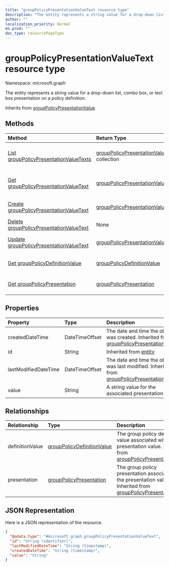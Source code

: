 ```yaml
---
title: "groupPolicyPresentationValueText resource type"
description: "The entity represents a string value for a drop-down list, combo box, or text box presentation on a policy definition."
author: ""
localization_priority: Normal
ms.prod: ""
doc_type: resourcePageType
---
```


# groupPolicyPresentationValueText resource type


Namespace: microsoft.graph

The entity represents a string value for a drop-down list, combo box, or text box presentation on a policy definition.


Inherits from [groupPolicyPresentationValue](../resources/grouppolicypresentationvalue.md)

## Methods
|Method|Return Type|Description|
|:---|:---|:---|
|[List groupPolicyPresentationValueTexts](../api/grouppolicypresentationvaluetext-list.md)|[groupPolicyPresentationValueText](../resources/grouppolicypresentationvaluetext.md) collection|List properties and relationships of the [groupPolicyPresentationValueText](../resources/grouppolicypresentationvaluetext.md) objects.|
|[Get groupPolicyPresentationValueText](../api/grouppolicypresentationvaluetext-get.md)|[groupPolicyPresentationValueText](../resources/grouppolicypresentationvaluetext.md)|Read properties and relationships of the [groupPolicyPresentationValueText](../resources/grouppolicypresentationvaluetext.md) object.|
|[Create groupPolicyPresentationValueText](../api/grouppolicypresentationvaluetext-create.md)|[groupPolicyPresentationValueText](../resources/grouppolicypresentationvaluetext.md)|Create a new [groupPolicyPresentationValueText](../resources/grouppolicypresentationvaluetext.md) object.|
|[Delete groupPolicyPresentationValueText](../api/grouppolicypresentationvaluetext-delete.md)|None|Deletes a [groupPolicyPresentationValueText](../resources/grouppolicypresentationvaluetext.md).|
|[Update groupPolicyPresentationValueText](../api/grouppolicypresentationvaluetext-update.md)|[groupPolicyPresentationValueText](../resources/grouppolicypresentationvaluetext.md)|Update the properties of a [groupPolicyPresentationValueText](../resources/grouppolicypresentationvaluetext.md) object.|
|[Get groupPolicyDefinitionValue](../api/grouppolicydefinitionvalue-get.md)|[groupPolicyDefinitionValue](../resources/grouppolicydefinitionvalue.md)|Read properties and relationships of the [groupPolicyDefinitionValue](../resources/grouppolicydefinitionvalue.md) object.|
|[Get groupPolicyPresentation](../api/grouppolicypresentation-get.md)|[groupPolicyPresentation](../resources/grouppolicypresentation.md)|Read properties and relationships of the [groupPolicyPresentation](../resources/grouppolicypresentation.md) object.|

## Properties
|Property|Type|Description|
|:---|:---|:---|
|createdDateTime|DateTimeOffset|The date and time the object was created. Inherited from [groupPolicyPresentationValue](../resources/grouppolicypresentationvalue.md)|
|id|String| Inherited from [entity](../resources/entity.md)|
|lastModifiedDateTime|DateTimeOffset|The date and time the object was last modified. Inherited from [groupPolicyPresentationValue](../resources/grouppolicypresentationvalue.md)|
|value|String|A string value for the associated presentation.|

## Relationships
|Relationship|Type|Description|
|:---|:---|:---|
|definitionValue|[groupPolicyDefinitionValue](../resources/grouppolicydefinitionvalue.md)|The group policy definition value associated with the presentation value. Inherited from [groupPolicyPresentationValue](../resources/grouppolicypresentationvalue.md)|
|presentation|[groupPolicyPresentation](../resources/grouppolicypresentation.md)|The group policy presentation associated with the presentation value. Inherited from [groupPolicyPresentationValue](../resources/grouppolicypresentationvalue.md)|

## JSON Representation
Here is a JSON representation of the resource.
<!-- {
  "blockType": "resource",
  "keyProperty": "id",
  "@odata.type": "microsoft.graph.groupPolicyPresentationValueText",
  "baseType": "microsoft.graph.groupPolicyPresentationValue",
  "openType": false
}
-->
``` json
{
  "@odata.type": "#microsoft.graph.groupPolicyPresentationValueText",
  "id": "String (identifier)",
  "lastModifiedDateTime": "String (timestamp)",
  "createdDateTime": "String (timestamp)",
  "value": "String"
}
```

